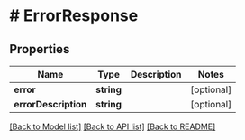 # # ErrorResponse

## Properties

Name | Type | Description | Notes
------------ | ------------- | ------------- | -------------
**error** | **string** |  | [optional] 
**errorDescription** | **string** |  | [optional] 

[[Back to Model list]](../../README.md#documentation-for-models) [[Back to API list]](../../README.md#documentation-for-api-endpoints) [[Back to README]](../../README.md)


